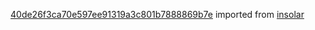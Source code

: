 [40de26f3ca70e597ee91319a3c801b7888869b7e](https://github.com/insolar/insolar/commit/40de26f3ca70e597ee91319a3c801b7888869b7e) imported from [insolar](https://github.com/insolar/insolar)
